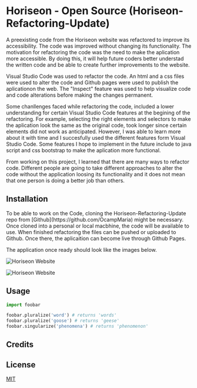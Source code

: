 # Horiseon - Open Source (Horiseon-Refactoring-Update)
<p>A preexisting code from the Horiseon website was refactored to improve its accessibility. The code was improved without changing its functionality. The motivation for refactoring the code was the need to make the aplication more accessible. By doing this, it will help future coders better understad the written code and be able to create further improvements to the website.</p>

<p>Visual Studio Code was used to refactor the code. An html and a css files were used to alter the code and Github pages were used to publish the aplicationon the web. The "Inspect" feature was used to help visualize code and code alterations before making the changes permanent. </p>

<p>Some chanllenges faced while refactoring the code, included a lower understanding for certain Visual Studio Code features at the begining of the refactoring. For example, selecting the right elements and selectors to make the aplication look the same as the original code, took longer since certain elements did not work as anticipated. However, I was able to learn more about it with time and I succesfully used the different features form Visual Studio Code. Some features I hope to implement in the future include to java script and css bootstrap to make the aplication more functional.</p>

<p>From working on this project, I learned that there are many ways to refactor code. Different people are going to take different approaches to alter the code without the application loosing its functionality and it does not mean that one person is doing a better job than others. </p>

## Installation
<p>To be able to work on the Code, cloning the Horiseon-Refactoring-Update repo from [Github](https://github.com/OcampMaria) might be necessary. Once cloned into a personal or local macbhine, the code will be available to use. When finished refactoring the files can be pushed or uploaded to Github. Once there, the aplicaition can become live through Github Pages. </p>

<p>The application once ready should look like the images below. </p>


![Horiseon Website](Develop/assets/images/HoriseonImage1.png?raw=true "Horiseon Website")

![Horiseon Website](Develop/assets/images/HoriseonSharedScreenshot.png?raw=true "Horiseon Website")


## Usage
```python
import foobar

foobar.pluralize('word') # returns 'words'
foobar.pluralize('goose') # returns 'geese'
foobar.singularize('phenomena') # returns 'phenomenon'
```
## Credits

## License
[MIT](https://choosealicense.com/licenses/mit/)